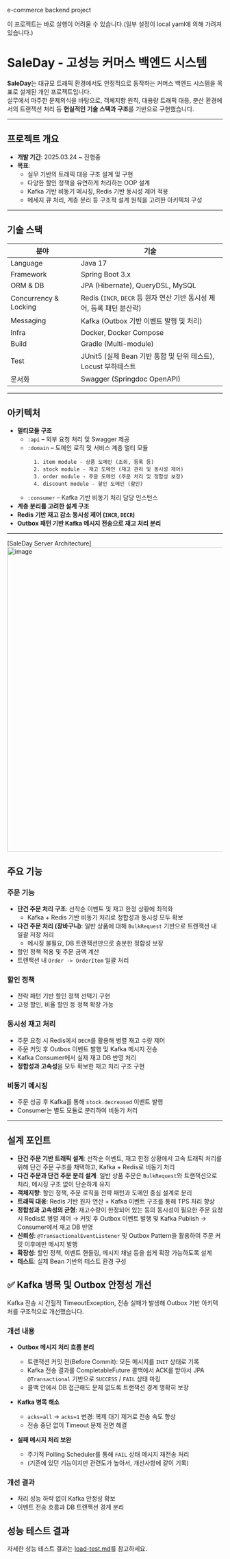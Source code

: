 e-commerce backend project

이 프로젝트는 바로 실행이 어려울 수 있습니다.(일부 설정이 local yaml에 의해 가려져 있습니다.)

# SaleDay - 고성능 커머스 백엔드 시스템

**SaleDay**는 대규모 트래픽 환경에서도 안정적으로 동작하는 커머스 백엔드 시스템을 목표로 설계된 개인 프로젝트입니다.  
실무에서 마주한 문제의식을 바탕으로, 객체지향 원칙, 대용량 트래픽 대응, 분산 환경에서의 트랜잭션 처리 등 **현실적인 기술 스택과 구조**를 기반으로 구현했습니다.

---

## 프로젝트 개요

- **개발 기간**: 2025.03.24 ~ 진행중
- **목표**:
    - 실무 기반의 트래픽 대응 구조 설계 및 구현
    - 다양한 할인 정책을 유연하게 처리하는 OOP 설계
    - Kafka 기반 비동기 메시징, Redis 기반 동시성 제어 적용
    - 메세지 큐 처리, 계층 분리 등 구조적 설계 원칙을 고려한 아키텍처 구성

---

## 기술 스택

| 분야 | 기술                                           |
|------|----------------------------------------------|
| Language | Java 17                                      |
| Framework | Spring Boot 3.x |
| ORM & DB | JPA (Hibernate), QueryDSL, MySQL             |
| Concurrency & Locking | Redis (`INCR`, `DECR` 등 원자 연산 기반 동시성 제어, 등록 패턴 분산락)     |
| Messaging | Kafka (Outbox 기반 이벤트 발행 및 처리)                |
| Infra | Docker, Docker Compose                       |
| Build | Gradle (Multi-module)                        |
| Test | JUnit5 (실제 Bean 기반 통합 및 단위 테스트), Locust 부하테스트              |
| 문서화 | Swagger (Springdoc OpenAPI)                   |

---

## 아키텍처

- **멀티모듈 구조**
    - `:api` – 외부 요청 처리 및 Swagger 제공
    - `:domain` – 도메인 로직 및 서비스 계층 멀티 모듈
      ```text
        1. item module - 상품 도메인 (조회, 등록 등)
        2. stock module - 재고 도메인 (재고 관리 및 동시성 제어)
        3. order module - 주문 도메인 (주문 처리 및 정합성 보장)
        4. discount module - 할인 도메인 (할인)
      ```
    - `:consumer` – Kafka 기반 비동기 처리 담당 인스턴스
- **계층 분리를 고려한 설계 구조**
- **Redis 기반 재고 감소 동시성 제어 (`INCR`, `DECR`)**
- **Outbox 패턴 기반 Kafka 메시지 전송으로 재고 처리 분리**

---

[SaleDay Server Architecture]<img width="1270" height="710" alt="image" src="https://github.com/user-attachments/assets/9ab94096-de35-4509-b29a-c060b7f20f70" />



## 주요 기능

### 주문 기능
- **단건 주문 처리 구조**: 선착순 이벤트 및 재고 한정 상황에 최적화
    - Kafka + Redis 기반 비동기 처리로 정합성과 동시성 모두 확보
- **다건 주문 처리 (장바구니)**: 일반 상품에 대해 `BulkRequest` 기반으로 트랜잭션 내 일괄 저장 처리
    - 메시징 불필요, DB 트랜잭션만으로 충분한 정합성 보장
- 할인 정책 적용 및 주문 금액 계산
- 트랜잭션 내 `Order -> OrderItem` 일괄 처리

### 할인 정책
- 전략 패턴 기반 할인 정책 선택기 구현
- 고정 할인, 비율 할인 등 정책 확장 가능

### 동시성 재고 처리
- 주문 요청 시 Redis에서 `DECR`를 활용해 병렬 재고 수량 제어
- 주문 커밋 후 Outbox 이벤트 발행 및 Kafka 메시지 전송
- Kafka Consumer에서 실제 재고 DB 반영 처리
- **정합성과 고속성**을 모두 확보한 재고 처리 구조 구현

### 비동기 메시징
- 주문 성공 후 Kafka를 통해 `stock.decreased` 이벤트 발행
- Consumer는 별도 모듈로 분리하여 비동기 처리

---

## 설계 포인트

- **단건 주문 기반 트래픽 설계**: 선착순 이벤트, 재고 한정 상황에서 고속 트래픽 처리를 위해 단건 주문 구조를 채택하고, Kafka + Redis로 비동기 처리
- **다건 주문과 단건 주문 분리 설계**: 일반 상품 주문은 `BulkRequest`와 트랜잭션으로 처리, 메시징 구조 없이 단순하게 유지
- **객체지향**: 할인 정책, 주문 로직을 전략 패턴과 도메인 중심 설계로 분리
- **트래픽 대응**: Redis 기반 원자 연산 + Kafka 이벤트 구조를 통해 TPS 처리 향상
- **정합성과 고속성의 균형**: 재고수량이 한정되어 있는 등의 동시성이 필요한 주문 요청 시 Redis로 병렬 제어 → 커밋 후 Outbox 이벤트 발행 및 Kafka Publish → Consumer에서 재고 DB 반영
- **신뢰성**: `@TransactionalEventListener` 및 Outbox Pattern을 활용하여 주문 커밋 이후에만 메시지 발행
- **확장성**: 할인 정책, 이벤트 핸들링, 메시지 채널 등을 쉽게 확장 가능하도록 설계
- **테스트**: 실제 Bean 기반의 테스트 환경 구성

## ✅ Kafka 병목 및 Outbox 안정성 개선

Kafka 전송 시 간헐적 TimeoutException, 전송 실패가 발생해 Outbox 기반 아키텍처를 구조적으로 개선했습니다.

### 개선 내용

- **Outbox 메시지 처리 흐름 분리**
  - 트랜잭션 커밋 전(Before Commit): 모든 메시지를 `INIT` 상태로 기록
  - Kafka 전송 결과를 CompletableFuture 콜백에서 ACK를 받아서 JPA `@Transactional` 기반으로 `SUCCESS` / `FAIL` 상태 마킹
  - 콜백 안에서 DB 접근해도 문제 없도록 트랜잭션 경계 명확히 보장

- **Kafka 병목 해소**
  - `acks=all` → `acks=1` 변경: 복제 대기 제거로 전송 속도 향상
  - 전송 중단 없이 Timeout 문제 전면 해결

- **실패 메시지 처리 보완**
  - 주기적 Polling Scheduler를 통해 `FAIL` 상태 메시지 재전송 처리
  - (기존에 있던 기능이지만 관련도가 높아서, 개선사항에 같이 기록)

### 개선 결과

- 처리 성능 하락 없이 Kafka 안정성 확보
- 이벤트 전송 흐름과 DB 트랜잭션 경계 분리


## 성능 테스트 결과
자세한 성능 테스트 결과는 [load-test.md](./load-test.md)를 참고하세요.




